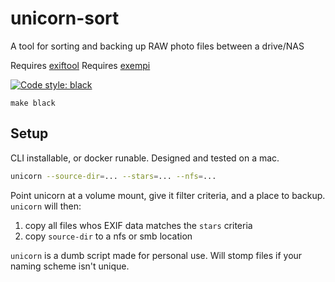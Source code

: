 # unicorn-sort
A tool for sorting and backing up RAW photo files between a drive/NAS

Requires [exiftool](https://exiftool.org/)
Requires [exempi](https://libopenraw.freedesktop.org/exempi/)

[![Code style: black](https://img.shields.io/badge/code%20style-black-000000.svg)](https://github.com/psf/black)

`make black`

## Setup

CLI installable, or docker runable.  Designed and tested on a mac.

```bash
unicorn --source-dir=... --stars=... --nfs=...
```

Point unicorn at a volume mount, give it filter criteria, and a place to backup.  `unicorn` will then:
1) copy all files whos EXIF data matches the `stars` criteria
2) copy `source-dir` to a nfs or smb location

`unicorn` is a dumb script made for personal use.  Will stomp files if your naming scheme isn't unique.
